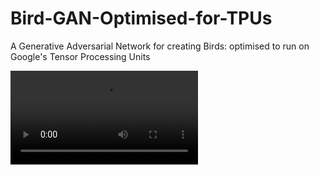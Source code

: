 # Bird-GAN-Optimised-for-TPUs
A Generative Adversarial Network for creating Birds: optimised to run on  Google's Tensor Processing Units

![Bird Gan Gif](https://github.com/RaghavGirgaonkar/Bird-GAN-Optimised-for-TPUs/blob/main/images/bird_gan.mp4?raw=true)
